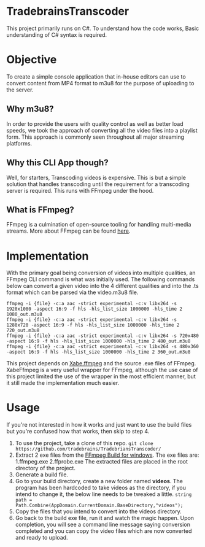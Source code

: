 # TradebrainsTranscoder
This project primarily runs on C#. To understand how the code works, Basic understanding of C# syntax is required.

# Objective
To create a simple console application that in-house editors can use to convert content from MP4 format to m3u8 for the purpose of uploading to the server.
  
## Why m3u8?
  In order to provide the users with quality control as well as better load speeds, we took the approach of converting all the video files into a playlist form.
  This approach is commonly seen throughout all major streaming platforms. 
  
## Why this CLI App though?
  Well, for starters, Transcoding videos is expensive. This is but a simple solution that handles transcoding until the requirement for a transcoding server is required. This runs with FFmpeg under the hood.
  
## What is FFmpeg?
  FFmpeg is a culmination of open-source tooling for handling multi-media streams. More about FFmpeg can be found [here](https://ffmpeg.org/).
	
# Implementation
With the primary goal being conversion of videos into multiple qualities, an FFmpeg CLI command is what was initially used. The following commands below can convert a given video into the 4 different qualities and into the .ts format which can be parsed via the video.m3u8 file.

```
ffmpeg -i {file} -c:a aac -strict experimental -c:v libx264 -s 1920x1080 -aspect 16:9 -f hls -hls_list_size 1000000 -hls_time 2 1080_out.m3u8
ffmpeg -i {file} -c:a aac -strict experimental -c:v libx264 -s 1280x720 -aspect 16:9 -f hls -hls_list_size 1000000 -hls_time 2 720_out.m3u8
ffmpeg -i {file} -c:a aac -strict experimental -c:v libx264 -s 720x480 -aspect 16:9 -f hls -hls_list_size 1000000 -hls_time 2 480_out.m3u8
ffmpeg -i {file} -c:a aac -strict experimental -c:v libx264 -s 480x360 -aspect 16:9 -f hls -hls_list_size 1000000 -hls_time 2 360_out.m3u8
```

This project depends on [Xabe.ffmpeg](https://ffmpeg.xabe.net/) and the source .exe files of FFmpeg. XabeFfmpeg is a very useful wrapper for FFmpeg, although the use case of this project limited the use of the wrapper in the most efficient manner, but it still made the implementation much easier.

# Usage
If you're not interested in how it works and just want to use the build files but you're confused how that works, then skip to step 4.
1. To use the project, take a clone of this repo.
``
git clone https://github.com/tradebrains/TradebriansTranscoder/
``
2. Extract 2 exe files from the [FFmpeg Build for windows](https://ffmpeg.org/download.html#build-windows). The exe files are:
 	1.ffmpeg.exe
	2.ffprobe.exe
	The extracted files are placed in the root directory of the project.
3. Generate a build file.
4. Go to your build directory, create a new folder named **videos**. The program has been hardcoded to take videos as the directory, if you intend to change it, the below line needs to be tweaked a little.
	``string path = Path.Combine(AppDomain.CurrentDomain.BaseDirectory,"videos");``
5. Copy the files that you intend to convert into the videos directory.
6. Go back to the build exe file, run it and watch the magic happen. Upon completion, you will see a command line message saying conversion completed and you can copy the video files which are now converted and ready to upload.
